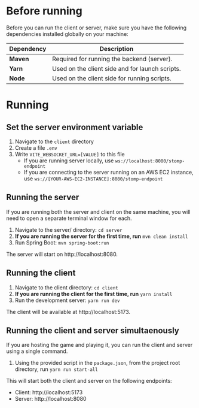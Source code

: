 # Before running

Before you can run the client or server, make sure you have the following dependencies installed globally on your machine:

| Dependency | Description                                     |
|------------|-------------------------------------------------|
| **Maven**  | Required for running the backend (server).      |
| **Yarn**   | Used on the client side and for launch scripts. |
| **Node**   | Used on the client side for running scripts.    |

# Running
## Set the server environment variable
1. Navigate to the `client` directory
2. Create a file `.env`
3. Write `VITE_WEBSOCKET_URL=[VALUE]` to this file
   - If you are running server locally, use `ws://localhost:8080/stomp-endpoint`
   - If you are connecting to the server running on an AWS EC2 instance, use `ws://[YOUR-AWS-EC2-INSTANCE]:8080/stomp-endpoint`

## Running the server
If you are running both the server and client on the same machine, you will need to open a separate terminal window for each.
1. Navigate to the server/ directory: `cd server`
2. **If you are running the server for the first time, run** `mvn clean install`
3. Run Spring Boot: `mvn spring-boot:run`

The server will start on http://localhost:8080.

## Running the client
1. Navigate to the client directory: `cd client`
2. **If you are running the client for the first time, run** `yarn install`
3. Run the development server: `yarn run dev`

The client will be available at http://localhost:5173.

## Running the client and server simultaenously
If you are hosting the game and playing it, you can run the client and server using a single command.
1. Using the provided script in the `package.json`, from the project root directory, run `yarn run start-all`

This will start both the client and server on the following endpoints:
- Client: http://localhost:5173
- Server: http://localhost:8080
